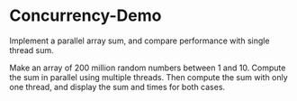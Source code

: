 # Concurrency-Demo

Implement a parallel array sum, and compare performance with single thread sum.

Make an array of 200 million random numbers between 1 and 10. Compute the sum in parallel using multiple threads. 
Then compute the sum with only one thread, and display the sum and times for both cases.
